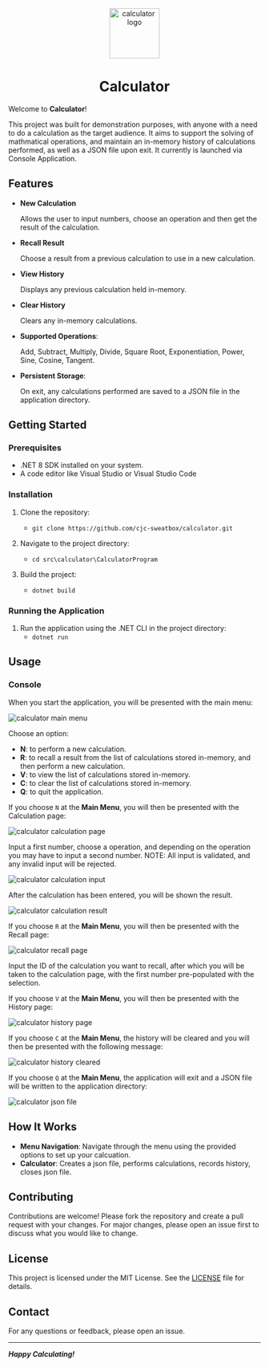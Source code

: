 <div align="center">

<img src="./img/calculator-logo.png" alt="calculator logo" width="100px" />
<h1>Calculator</h1>

</div>

Welcome to **Calculator**!

This project was built for demonstration purposes, with anyone with a need to do a calculation as the target audience.
It aims to support the solving of mathmatical operations, and maintain an in-memory history of calculations performed, as well as a JSON file upon exit.
It currently is launched via Console Application.

## Features

- **New Calculation**

	Allows the user to input numbers, choose an operation and then get the result of the calculation.

- **Recall Result**
 
	Choose a result from a previous calculation to use in a new calculation.

- **View History**

	Displays any previous calculation held in-memory.

- **Clear History**

	Clears any in-memory calculations.

- **Supported Operations**:

	Add, Subtract, Multiply, Divide, Square Root, Exponentiation, Power, Sine, Cosine, Tangent.

- **Persistent Storage**:

	On exit, any calculations performed are saved to a JSON file in the application directory.
 
## Getting Started

### Prerequisites

- .NET 8 SDK installed on your system.
- A code editor like Visual Studio or Visual Studio Code

### Installation

1. Clone the repository:
	- `git clone https://github.com/cjc-sweatbox/calculator.git`

2. Navigate to the project directory:
	- `cd src\calculator\CalculatorProgram`


3. Build the project:
	- `dotnet build`

### Running the Application

1. Run the application using the .NET CLI in the project directory:
	- `dotnet run`

## Usage

### Console

When you start the application, you will be presented with the main menu:

![calculator main menu](./img/calculator-main-menu.PNG)

Choose an option:
- **N**: to perform a new calculation.
- **R**: to recall a result from the list of calculations stored in-memory, and then perform a new calculation.
- **V**: to view the list of calculations stored in-memory.
- **C**: to clear the list of calculations stored in-memory.
- **Q**: to quit the application.

If you choose `N` at the **Main Menu**, you will then be presented with the Calculation page:
    
![calculator calculation page](./img/calculator-calculation-page.png)

Input a first number, choose a operation, and depending on the operation you may have to input a second number.
NOTE: All input is validated, and any invalid input will be rejected.

![calculator calculation input](./img/calculator-calculation-input.png)

After the calculation has been entered, you will be shown the result.

![calculator calculation result](./img/calculator-calculation-result.png)

If you choose `R` at the **Main Menu**, you will then be presented with the Recall page:
    
![calculator recall page](./img/calculator-recall-page.png)

Input the ID of the calculation you want to recall, after which you will be taken to the calculation page, with the first number pre-populated with the selection.

If you choose `V` at the **Main Menu**, you will then be presented with the History page:
    
![calculator history page](./img/calculator-history-page.png)

If you choose `C` at the **Main Menu**, the history will be cleared and you will then be presented with the following message:
    
![calculator history cleared](./img/calculator-history-cleared.png)

If you choose `Q` at the **Main Menu**, the application will exit and a JSON file will be written to the application directory:

![calculator json file](./img/calculator-json-file.png)

## How It Works

- **Menu Navigation**: Navigate through the menu using the provided options to set up your calcuation.
- **Calculator**: Creates a json file, performs calculations, records history, closes json file.

## Contributing

Contributions are welcome! Please fork the repository and create a pull request with your changes. For major changes, please open an issue first to discuss what you would like to change.

## License

This project is licensed under the MIT License. See the [LICENSE](./LICENSE) file for details.

## Contact

For any questions or feedback, please open an issue.

---
***Happy Calculating!***
